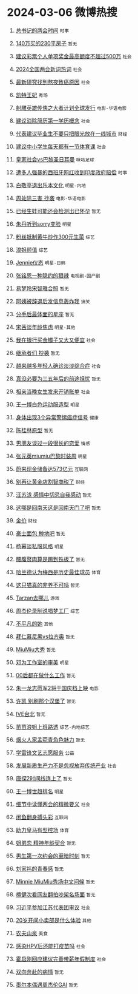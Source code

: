 # 2024-03-06 微博热搜 
1. [总书记的两会时间](https://m.weibo.cn/search?containerid=100103type%3D1%26t%3D10%26q%3D%23%E6%80%BB%E4%B9%A6%E8%AE%B0%E7%9A%84%E4%B8%A4%E4%BC%9A%E6%97%B6%E9%97%B4%23&stream_entry_id=51&isnewpage=1&extparam=seat%3D1%26c_type%3D51%26q%3D%2523%25E6%2580%25BB%25E4%25B9%25A6%25E8%25AE%25B0%25E7%259A%2584%25E4%25B8%25A4%25E4%25BC%259A%25E6%2597%25B6%25E9%2597%25B4%2523%26pos%3D0%26dgr%3D0%26cate%3D10103%26stream_entry_id%3D51%26filter_type%3Drealtimehot%26display_time%3D1709669397%26pre_seqid%3D17096693973900437522) `时事` 

2. [140万买的230平房子](https://m.weibo.cn/search?containerid=100103type%3D1%26t%3D10%26q%3D140%E4%B8%87%E4%B9%B0%E7%9A%84230%E5%B9%B3%E6%88%BF%E5%AD%90&stream_entry_id=31&isnewpage=1&extparam=seat%3D1%26c_type%3D31%26q%3D140%25E4%25B8%2587%25E4%25B9%25B0%25E7%259A%2584230%25E5%25B9%25B3%25E6%2588%25BF%25E5%25AD%2590%26cate%3D5001%26flag%3D2%26filter_type%3Drealtimehot%26realpos%3D1%26pos%3D0%26dgr%3D0%26lcate%3D5001%26stream_entry_id%3D31%26band_rank%3D1%26display_time%3D1709669397%26pre_seqid%3D17096693973900437522) `暂无` 

3. [建议彩票个人单项奖金最高额度不超过500万](https://m.weibo.cn/search?containerid=100103type%3D1%26t%3D10%26q%3D%23%E5%BB%BA%E8%AE%AE%E5%BD%A9%E7%A5%A8%E4%B8%AA%E4%BA%BA%E5%8D%95%E9%A1%B9%E5%A5%96%E9%87%91%E6%9C%80%E9%AB%98%E9%A2%9D%E5%BA%A6%E4%B8%8D%E8%B6%85%E8%BF%87500%E4%B8%87%23&stream_entry_id=31&isnewpage=1&extparam=seat%3D1%26c_type%3D31%26q%3D%2523%25E5%25BB%25BA%25E8%25AE%25AE%25E5%25BD%25A9%25E7%25A5%25A8%25E4%25B8%25AA%25E4%25BA%25BA%25E5%258D%2595%25E9%25A1%25B9%25E5%25A5%2596%25E9%2587%2591%25E6%259C%2580%25E9%25AB%2598%25E9%25A2%259D%25E5%25BA%25A6%25E4%25B8%258D%25E8%25B6%2585%25E8%25BF%2587500%25E4%25B8%2587%2523%26cate%3D5001%26flag%3D0%26filter_type%3Drealtimehot%26realpos%3D2%26pos%3D1%26dgr%3D0%26lcate%3D5001%26stream_entry_id%3D31%26band_rank%3D2%26display_time%3D1709669397%26pre_seqid%3D17096693973900437522) `社会` 

4. [2024全国两会新词热词](https://m.weibo.cn/search?containerid=100103type%3D1%26t%3D10%26q%3D%232024%E5%85%A8%E5%9B%BD%E4%B8%A4%E4%BC%9A%E6%96%B0%E8%AF%8D%E7%83%AD%E8%AF%8D%23&stream_entry_id=31&isnewpage=1&extparam=seat%3D1%26c_type%3D31%26q%3D%25232024%25E5%2585%25A8%25E5%259B%25BD%25E4%25B8%25A4%25E4%25BC%259A%25E6%2596%25B0%25E8%25AF%258D%25E7%2583%25AD%25E8%25AF%258D%2523%26cate%3D5001%26flag%3D0%26filter_type%3Drealtimehot%26realpos%3D3%26pos%3D2%26dgr%3D0%26lcate%3D5001%26stream_entry_id%3D31%26band_rank%3D3%26display_time%3D1709669397%26pre_seqid%3D17096693973900437522) `社会` 

5. [最新研究找到熬夜致癌原因](https://m.weibo.cn/search?containerid=100103type%3D1%26t%3D10%26q%3D%23%E6%9C%80%E6%96%B0%E7%A0%94%E7%A9%B6%E6%89%BE%E5%88%B0%E7%86%AC%E5%A4%9C%E8%87%B4%E7%99%8C%E5%8E%9F%E5%9B%A0%23&stream_entry_id=31&isnewpage=1&extparam=seat%3D1%26c_type%3D31%26q%3D%2523%25E6%259C%2580%25E6%2596%25B0%25E7%25A0%2594%25E7%25A9%25B6%25E6%2589%25BE%25E5%2588%25B0%25E7%2586%25AC%25E5%25A4%259C%25E8%2587%25B4%25E7%2599%258C%25E5%258E%259F%25E5%259B%25A0%2523%26cate%3D5001%26flag%3D2%26filter_type%3Drealtimehot%26realpos%3D4%26pos%3D3%26dgr%3D0%26lcate%3D5001%26stream_entry_id%3D31%26band_rank%3D4%26display_time%3D1709669397%26pre_seqid%3D17096693973900437522) `社会` 

6. [凯特王妃](https://m.weibo.cn/search?containerid=100103type%3D1%26t%3D10%26q%3D%E5%87%AF%E7%89%B9%E7%8E%8B%E5%A6%83&stream_entry_id=31&isnewpage=1&extparam=seat%3D1%26c_type%3D31%26q%3D%25E5%2587%25AF%25E7%2589%25B9%25E7%258E%258B%25E5%25A6%2583%26cate%3D5001%26flag%3D2%26filter_type%3Drealtimehot%26realpos%3D5%26pos%3D4%26dgr%3D0%26lcate%3D5001%26stream_entry_id%3D31%26band_rank%3D5%26display_time%3D1709669397%26pre_seqid%3D17096693973900437522) `秀场` 

7. [射雕英雄传侠之大者计划全球发行](https://m.weibo.cn/search?containerid=100103type%3D1%26t%3D10%26q%3D%23%E5%B0%84%E9%9B%95%E8%8B%B1%E9%9B%84%E4%BC%A0%E4%BE%A0%E4%B9%8B%E5%A4%A7%E8%80%85%E8%AE%A1%E5%88%92%E5%85%A8%E7%90%83%E5%8F%91%E8%A1%8C%23&stream_entry_id=31&isnewpage=1&extparam=seat%3D1%26c_type%3D31%26q%3D%2523%25E5%25B0%2584%25E9%259B%2595%25E8%258B%25B1%25E9%259B%2584%25E4%25BC%25A0%25E4%25BE%25A0%25E4%25B9%258B%25E5%25A4%25A7%25E8%2580%2585%25E8%25AE%25A1%25E5%2588%2592%25E5%2585%25A8%25E7%2590%2583%25E5%258F%2591%25E8%25A1%258C%2523%26cate%3D5001%26flag%3D16%26filter_type%3Drealtimehot%26realpos%3D6%26pos%3D5%26dgr%3D0%26lcate%3D5001%26stream_entry_id%3D31%26band_rank%3D6%26display_time%3D1709669397%26pre_seqid%3D17096693973900437522) `电影-华语电影` 

8. [建议消除简历第一学历概念](https://m.weibo.cn/search?containerid=100103type%3D1%26t%3D10%26q%3D%23%E5%BB%BA%E8%AE%AE%E6%B6%88%E9%99%A4%E7%AE%80%E5%8E%86%E7%AC%AC%E4%B8%80%E5%AD%A6%E5%8E%86%E6%A6%82%E5%BF%B5%23&stream_entry_id=31&isnewpage=1&extparam=seat%3D1%26c_type%3D31%26q%3D%2523%25E5%25BB%25BA%25E8%25AE%25AE%25E6%25B6%2588%25E9%2599%25A4%25E7%25AE%2580%25E5%258E%2586%25E7%25AC%25AC%25E4%25B8%2580%25E5%25AD%25A6%25E5%258E%2586%25E6%25A6%2582%25E5%25BF%25B5%2523%26cate%3D5001%26flag%3D0%26filter_type%3Drealtimehot%26realpos%3D7%26pos%3D6%26dgr%3D0%26lcate%3D5001%26stream_entry_id%3D31%26band_rank%3D7%26display_time%3D1709669397%26pre_seqid%3D17096693973900437522) `社会` 

9. [代表建议毕业生不要只把眼光放在一线城市](https://m.weibo.cn/search?containerid=100103type%3D1%26t%3D10%26q%3D%23%E4%BB%A3%E8%A1%A8%E5%BB%BA%E8%AE%AE%E6%AF%95%E4%B8%9A%E7%94%9F%E4%B8%8D%E8%A6%81%E5%8F%AA%E6%8A%8A%E7%9C%BC%E5%85%89%E6%94%BE%E5%9C%A8%E4%B8%80%E7%BA%BF%E5%9F%8E%E5%B8%82%23&stream_entry_id=31&isnewpage=1&extparam=seat%3D1%26c_type%3D31%26q%3D%2523%25E4%25BB%25A3%25E8%25A1%25A8%25E5%25BB%25BA%25E8%25AE%25AE%25E6%25AF%2595%25E4%25B8%259A%25E7%2594%259F%25E4%25B8%258D%25E8%25A6%2581%25E5%258F%25AA%25E6%258A%258A%25E7%259C%25BC%25E5%2585%2589%25E6%2594%25BE%25E5%259C%25A8%25E4%25B8%2580%25E7%25BA%25BF%25E5%259F%258E%25E5%25B8%2582%2523%26cate%3D5001%26flag%3D0%26filter_type%3Drealtimehot%26realpos%3D8%26pos%3D7%26dgr%3D0%26lcate%3D5001%26stream_entry_id%3D31%26band_rank%3D8%26display_time%3D1709669397%26pre_seqid%3D17096693973900437522) `财经` 

10. [建议中小学生每天都有一节体育课](https://m.weibo.cn/search?containerid=100103type%3D1%26t%3D10%26q%3D%23%E5%BB%BA%E8%AE%AE%E4%B8%AD%E5%B0%8F%E5%AD%A6%E7%94%9F%E6%AF%8F%E5%A4%A9%E9%83%BD%E6%9C%89%E4%B8%80%E8%8A%82%E4%BD%93%E8%82%B2%E8%AF%BE%23&stream_entry_id=31&isnewpage=1&extparam=seat%3D1%26c_type%3D31%26q%3D%2523%25E5%25BB%25BA%25E8%25AE%25AE%25E4%25B8%25AD%25E5%25B0%258F%25E5%25AD%25A6%25E7%2594%259F%25E6%25AF%258F%25E5%25A4%25A9%25E9%2583%25BD%25E6%259C%2589%25E4%25B8%2580%25E8%258A%2582%25E4%25BD%2593%25E8%2582%25B2%25E8%25AF%25BE%2523%26cate%3D5001%26flag%3D0%26filter_type%3Drealtimehot%26realpos%3D9%26pos%3D8%26dgr%3D0%26lcate%3D5001%26stream_entry_id%3D31%26band_rank%3D9%26display_time%3D1709669397%26pre_seqid%3D17096693973900437522) `社会` 

11. [皇家社会vs巴黎圣日耳曼](https://m.weibo.cn/search?containerid=100103type%3D1%26t%3D10%26q%3D%23%E7%9A%87%E5%AE%B6%E7%A4%BE%E4%BC%9Avs%E5%B7%B4%E9%BB%8E%E5%9C%A3%E6%97%A5%E8%80%B3%E6%9B%BC%23&stream_entry_id=31&isnewpage=1&extparam=seat%3D1%26c_type%3D31%26q%3D%2523%25E7%259A%2587%25E5%25AE%25B6%25E7%25A4%25BE%25E4%25BC%259Avs%25E5%25B7%25B4%25E9%25BB%258E%25E5%259C%25A3%25E6%2597%25A5%25E8%2580%25B3%25E6%259B%25BC%2523%26cate%3D5001%26flag%3D0%26filter_type%3Drealtimehot%26realpos%3D10%26pos%3D9%26dgr%3D0%26lcate%3D5001%26stream_entry_id%3D31%26band_rank%3D10%26display_time%3D1709669397%26pre_seqid%3D17096693973900437522) `咪咕足球` 

12. [遭多人强暴的西班牙网红收到印度政府赔偿](https://m.weibo.cn/search?containerid=100103type%3D1%26t%3D10%26q%3D%23%E9%81%AD%E5%A4%9A%E4%BA%BA%E5%BC%BA%E6%9A%B4%E7%9A%84%E8%A5%BF%E7%8F%AD%E7%89%99%E7%BD%91%E7%BA%A2%E6%94%B6%E5%88%B0%E5%8D%B0%E5%BA%A6%E6%94%BF%E5%BA%9C%E8%B5%94%E5%81%BF%23&stream_entry_id=31&isnewpage=1&extparam=seat%3D1%26c_type%3D31%26q%3D%2523%25E9%2581%25AD%25E5%25A4%259A%25E4%25BA%25BA%25E5%25BC%25BA%25E6%259A%25B4%25E7%259A%2584%25E8%25A5%25BF%25E7%258F%25AD%25E7%2589%2599%25E7%25BD%2591%25E7%25BA%25A2%25E6%2594%25B6%25E5%2588%25B0%25E5%258D%25B0%25E5%25BA%25A6%25E6%2594%25BF%25E5%25BA%259C%25E8%25B5%2594%25E5%2581%25BF%2523%26cate%3D5001%26flag%3D2%26filter_type%3Drealtimehot%26realpos%3D11%26pos%3D10%26dgr%3D0%26lcate%3D5001%26stream_entry_id%3D31%26band_rank%3D11%26display_time%3D1709669397%26pre_seqid%3D17096693973900437522) `时事` 

13. [白敬亭退出乐本文化](https://m.weibo.cn/search?containerid=100103type%3D1%26t%3D10%26q%3D%23%E7%99%BD%E6%95%AC%E4%BA%AD%E9%80%80%E5%87%BA%E4%B9%90%E6%9C%AC%E6%96%87%E5%8C%96%23&stream_entry_id=31&isnewpage=1&extparam=seat%3D1%26c_type%3D31%26q%3D%2523%25E7%2599%25BD%25E6%2595%25AC%25E4%25BA%25AD%25E9%2580%2580%25E5%2587%25BA%25E4%25B9%2590%25E6%259C%25AC%25E6%2596%2587%25E5%258C%2596%2523%26cate%3D5001%26flag%3D2%26filter_type%3Drealtimehot%26realpos%3D12%26pos%3D11%26dgr%3D0%26lcate%3D5001%26stream_entry_id%3D31%26band_rank%3D12%26display_time%3D1709669397%26pre_seqid%3D17096693973900437522) `明星-内地` 

14. [周处除三害 抄袭](https://m.weibo.cn/search?containerid=100103type%3D1%26t%3D10%26q%3D%E5%91%A8%E5%A4%84%E9%99%A4%E4%B8%89%E5%AE%B3+%E6%8A%84%E8%A2%AD&stream_entry_id=31&isnewpage=1&extparam=seat%3D1%26c_type%3D31%26q%3D%25E5%2591%25A8%25E5%25A4%2584%25E9%2599%25A4%25E4%25B8%2589%25E5%25AE%25B3%2520%25E6%258A%2584%25E8%25A2%25AD%26cate%3D5001%26flag%3D2%26filter_type%3Drealtimehot%26realpos%3D13%26pos%3D12%26dgr%3D0%26lcate%3D5001%26stream_entry_id%3D31%26band_rank%3D13%26display_time%3D1709669397%26pre_seqid%3D17096693973900437522) `电影-华语电影` 

15. [已经生娃可能还会检测出已怀孕](https://m.weibo.cn/search?containerid=100103type%3D1%26t%3D10%26q%3D%E5%B7%B2%E7%BB%8F%E7%94%9F%E5%A8%83%E5%8F%AF%E8%83%BD%E8%BF%98%E4%BC%9A%E6%A3%80%E6%B5%8B%E5%87%BA%E5%B7%B2%E6%80%80%E5%AD%95&stream_entry_id=31&isnewpage=1&extparam=seat%3D1%26c_type%3D31%26q%3D%25E5%25B7%25B2%25E7%25BB%258F%25E7%2594%259F%25E5%25A8%2583%25E5%258F%25AF%25E8%2583%25BD%25E8%25BF%2598%25E4%25BC%259A%25E6%25A3%2580%25E6%25B5%258B%25E5%2587%25BA%25E5%25B7%25B2%25E6%2580%2580%25E5%25AD%2595%26cate%3D5001%26flag%3D2%26filter_type%3Drealtimehot%26realpos%3D14%26pos%3D13%26dgr%3D0%26lcate%3D5001%26stream_entry_id%3D31%26band_rank%3D14%26display_time%3D1709669397%26pre_seqid%3D17096693973900437522) `暂无` 

16. [朱丹听到sorry变脸](https://m.weibo.cn/search?containerid=100103type%3D1%26t%3D10%26q%3D%23%E6%9C%B1%E4%B8%B9%E5%90%AC%E5%88%B0sorry%E5%8F%98%E8%84%B8%23&stream_entry_id=31&isnewpage=1&extparam=seat%3D1%26c_type%3D31%26q%3D%2523%25E6%259C%25B1%25E4%25B8%25B9%25E5%2590%25AC%25E5%2588%25B0sorry%25E5%258F%2598%25E8%2584%25B8%2523%26cate%3D5001%26flag%3D2%26filter_type%3Drealtimehot%26realpos%3D15%26pos%3D14%26dgr%3D0%26lcate%3D5001%26stream_entry_id%3D31%26band_rank%3D15%26display_time%3D1709669397%26pre_seqid%3D17096693973900437522) `明星` 

17. [粉丝抵制黄牛炒作300元生菜](https://m.weibo.cn/search?containerid=100103type%3D1%26t%3D10%26q%3D%23%E7%B2%89%E4%B8%9D%E6%8A%B5%E5%88%B6%E9%BB%84%E7%89%9B%E7%82%92%E4%BD%9C300%E5%85%83%E7%94%9F%E8%8F%9C%23&stream_entry_id=31&isnewpage=1&extparam=seat%3D1%26c_type%3D31%26q%3D%2523%25E7%25B2%2589%25E4%25B8%259D%25E6%258A%25B5%25E5%2588%25B6%25E9%25BB%2584%25E7%2589%259B%25E7%2582%2592%25E4%25BD%259C300%25E5%2585%2583%25E7%2594%259F%25E8%258F%259C%2523%26cate%3D5001%26flag%3D2%26filter_type%3Drealtimehot%26realpos%3D16%26pos%3D15%26dgr%3D0%26lcate%3D5001%26stream_entry_id%3D31%26band_rank%3D16%26display_time%3D1709669397%26pre_seqid%3D17096693973900437522) `综艺` 

18. [浪姐颜值](https://m.weibo.cn/search?containerid=100103type%3D1%26t%3D10%26q%3D%23%E6%B5%AA%E5%A7%90%E9%A2%9C%E5%80%BC%23&stream_entry_id=31&isnewpage=1&extparam=seat%3D1%26c_type%3D31%26q%3D%2523%25E6%25B5%25AA%25E5%25A7%2590%25E9%25A2%259C%25E5%2580%25BC%2523%26cate%3D5001%26flag%3D2%26filter_type%3Drealtimehot%26realpos%3D17%26pos%3D16%26dgr%3D0%26lcate%3D5001%26stream_entry_id%3D31%26band_rank%3D17%26display_time%3D1709669397%26pre_seqid%3D17096693973900437522) `综艺` 

19. [Jennie仪态](https://m.weibo.cn/search?containerid=100103type%3D1%26t%3D10%26q%3D%23Jennie%E4%BB%AA%E6%80%81%23&stream_entry_id=31&isnewpage=1&extparam=seat%3D1%26c_type%3D31%26q%3D%2523Jennie%25E4%25BB%25AA%25E6%2580%2581%2523%26cate%3D5001%26flag%3D2%26filter_type%3Drealtimehot%26realpos%3D18%26pos%3D17%26dgr%3D0%26lcate%3D5001%26stream_entry_id%3D31%26band_rank%3D18%26display_time%3D1709669397%26pre_seqid%3D17096693973900437522) `明星-日韩` 

20. [张铭恩一种隐约的狠辣](https://m.weibo.cn/search?containerid=100103type%3D1%26t%3D10%26q%3D%23%E5%BC%A0%E9%93%AD%E6%81%A9%E4%B8%80%E7%A7%8D%E9%9A%90%E7%BA%A6%E7%9A%84%E7%8B%A0%E8%BE%A3%23&stream_entry_id=31&isnewpage=1&extparam=seat%3D1%26c_type%3D31%26q%3D%2523%25E5%25BC%25A0%25E9%2593%25AD%25E6%2581%25A9%25E4%25B8%2580%25E7%25A7%258D%25E9%259A%2590%25E7%25BA%25A6%25E7%259A%2584%25E7%258B%25A0%25E8%25BE%25A3%2523%26cate%3D5001%26flag%3D2%26filter_type%3Drealtimehot%26realpos%3D19%26pos%3D18%26dgr%3D0%26lcate%3D5001%26stream_entry_id%3D31%26band_rank%3D19%26display_time%3D1709669397%26pre_seqid%3D17096693973900437522) `电视剧-国产剧` 

21. [易梦玲宋智雅合照](https://m.weibo.cn/search?containerid=100103type%3D1%26t%3D10%26q%3D%23%E6%98%93%E6%A2%A6%E7%8E%B2%E5%AE%8B%E6%99%BA%E9%9B%85%E5%90%88%E7%85%A7%23&stream_entry_id=31&isnewpage=1&extparam=seat%3D1%26c_type%3D31%26q%3D%2523%25E6%2598%2593%25E6%25A2%25A6%25E7%258E%25B2%25E5%25AE%258B%25E6%2599%25BA%25E9%259B%2585%25E5%2590%2588%25E7%2585%25A7%2523%26cate%3D5001%26flag%3D2%26filter_type%3Drealtimehot%26realpos%3D20%26pos%3D19%26dgr%3D0%26lcate%3D5001%26stream_entry_id%3D31%26band_rank%3D20%26display_time%3D1709669397%26pre_seqid%3D17096693973900437522) `暂无` 

22. [阿姨被辞退后发信息轰炸我](https://m.weibo.cn/search?containerid=100103type%3D1%26t%3D10%26q%3D%23%E9%98%BF%E5%A7%A8%E8%A2%AB%E8%BE%9E%E9%80%80%E5%90%8E%E5%8F%91%E4%BF%A1%E6%81%AF%E8%BD%B0%E7%82%B8%E6%88%91%23&stream_entry_id=31&isnewpage=1&extparam=seat%3D1%26c_type%3D31%26q%3D%2523%25E9%2598%25BF%25E5%25A7%25A8%25E8%25A2%25AB%25E8%25BE%259E%25E9%2580%2580%25E5%2590%258E%25E5%258F%2591%25E4%25BF%25A1%25E6%2581%25AF%25E8%25BD%25B0%25E7%2582%25B8%25E6%2588%2591%2523%26cate%3D5001%26flag%3D0%26filter_type%3Drealtimehot%26realpos%3D21%26pos%3D20%26dgr%3D0%26lcate%3D5001%26stream_entry_id%3D31%26band_rank%3D21%26display_time%3D1709669397%26pre_seqid%3D17096693973900437522) `搞笑` 

23. [分手后最体面的星座](https://m.weibo.cn/search?containerid=100103type%3D1%26t%3D10%26q%3D%E5%88%86%E6%89%8B%E5%90%8E%E6%9C%80%E4%BD%93%E9%9D%A2%E7%9A%84%E6%98%9F%E5%BA%A7&stream_entry_id=31&isnewpage=1&extparam=seat%3D1%26c_type%3D31%26q%3D%25E5%2588%2586%25E6%2589%258B%25E5%2590%258E%25E6%259C%2580%25E4%25BD%2593%25E9%259D%25A2%25E7%259A%2584%25E6%2598%259F%25E5%25BA%25A7%26cate%3D5001%26flag%3D2%26filter_type%3Drealtimehot%26realpos%3D22%26pos%3D21%26dgr%3D0%26lcate%3D5001%26stream_entry_id%3D31%26band_rank%3D22%26display_time%3D1709669397%26pre_seqid%3D17096693973900437522) `暂无` 

24. [宋茜谈年龄焦虑](https://m.weibo.cn/search?containerid=100103type%3D1%26t%3D10%26q%3D%23%E5%AE%8B%E8%8C%9C%E8%B0%88%E5%B9%B4%E9%BE%84%E7%84%A6%E8%99%91%23&stream_entry_id=31&isnewpage=1&extparam=seat%3D1%26c_type%3D31%26q%3D%2523%25E5%25AE%258B%25E8%258C%259C%25E8%25B0%2588%25E5%25B9%25B4%25E9%25BE%2584%25E7%2584%25A6%25E8%2599%2591%2523%26cate%3D5001%26flag%3D2%26filter_type%3Drealtimehot%26realpos%3D23%26pos%3D22%26dgr%3D0%26lcate%3D5001%26stream_entry_id%3D31%26band_rank%3D23%26display_time%3D1709669397%26pre_seqid%3D17096693973900437522) `明星-其他` 

25. [我在银行买金镯子又大又便宜](https://m.weibo.cn/search?containerid=100103type%3D1%26t%3D10%26q%3D%23%E6%88%91%E5%9C%A8%E9%93%B6%E8%A1%8C%E4%B9%B0%E9%87%91%E9%95%AF%E5%AD%90%E5%8F%88%E5%A4%A7%E5%8F%88%E4%BE%BF%E5%AE%9C%23&stream_entry_id=31&isnewpage=1&extparam=seat%3D1%26c_type%3D31%26q%3D%2523%25E6%2588%2591%25E5%259C%25A8%25E9%2593%25B6%25E8%25A1%258C%25E4%25B9%25B0%25E9%2587%2591%25E9%2595%25AF%25E5%25AD%2590%25E5%258F%2588%25E5%25A4%25A7%25E5%258F%2588%25E4%25BE%25BF%25E5%25AE%259C%2523%26cate%3D5001%26flag%3D0%26filter_type%3Drealtimehot%26realpos%3D24%26pos%3D23%26dgr%3D0%26lcate%3D5001%26stream_entry_id%3D31%26band_rank%3D24%26display_time%3D1709669397%26pre_seqid%3D17096693973900437522) `社会` 

26. [继承者们 抄袭](https://m.weibo.cn/search?containerid=100103type%3D1%26t%3D10%26q%3D%E7%BB%A7%E6%89%BF%E8%80%85%E4%BB%AC+%E6%8A%84%E8%A2%AD&stream_entry_id=31&isnewpage=1&extparam=seat%3D1%26c_type%3D31%26q%3D%25E7%25BB%25A7%25E6%2589%25BF%25E8%2580%2585%25E4%25BB%25AC%2520%25E6%258A%2584%25E8%25A2%25AD%26cate%3D5001%26flag%3D2%26filter_type%3Drealtimehot%26realpos%3D25%26pos%3D24%26dgr%3D0%26lcate%3D5001%26stream_entry_id%3D31%26band_rank%3D25%26display_time%3D1709669397%26pre_seqid%3D17096693973900437522) `暂无` 

27. [越来越多年轻人确诊淡淡综合症](https://m.weibo.cn/search?containerid=100103type%3D1%26t%3D10%26q%3D%23%E8%B6%8A%E6%9D%A5%E8%B6%8A%E5%A4%9A%E5%B9%B4%E8%BD%BB%E4%BA%BA%E7%A1%AE%E8%AF%8A%E6%B7%A1%E6%B7%A1%E7%BB%BC%E5%90%88%E7%97%87%23&stream_entry_id=31&isnewpage=1&extparam=seat%3D1%26c_type%3D31%26q%3D%2523%25E8%25B6%258A%25E6%259D%25A5%25E8%25B6%258A%25E5%25A4%259A%25E5%25B9%25B4%25E8%25BD%25BB%25E4%25BA%25BA%25E7%25A1%25AE%25E8%25AF%258A%25E6%25B7%25A1%25E6%25B7%25A1%25E7%25BB%25BC%25E5%2590%2588%25E7%2597%2587%2523%26cate%3D5001%26flag%3D0%26filter_type%3Drealtimehot%26realpos%3D26%26pos%3D25%26dgr%3D0%26lcate%3D5001%26stream_entry_id%3D31%26band_rank%3D26%26display_time%3D1709669397%26pre_seqid%3D17096693973900437522) `社会` 

28. [真没必要为三五年后的前途担忧](https://m.weibo.cn/search?containerid=100103type%3D1%26t%3D10%26q%3D%E7%9C%9F%E6%B2%A1%E5%BF%85%E8%A6%81%E4%B8%BA%E4%B8%89%E4%BA%94%E5%B9%B4%E5%90%8E%E7%9A%84%E5%89%8D%E9%80%94%E6%8B%85%E5%BF%A7&stream_entry_id=31&isnewpage=1&extparam=seat%3D1%26c_type%3D31%26q%3D%25E7%259C%259F%25E6%25B2%25A1%25E5%25BF%2585%25E8%25A6%2581%25E4%25B8%25BA%25E4%25B8%2589%25E4%25BA%2594%25E5%25B9%25B4%25E5%2590%258E%25E7%259A%2584%25E5%2589%258D%25E9%2580%2594%25E6%258B%2585%25E5%25BF%25A7%26cate%3D5001%26flag%3D0%26filter_type%3Drealtimehot%26realpos%3D27%26pos%3D26%26dgr%3D0%26lcate%3D5001%26stream_entry_id%3D31%26band_rank%3D27%26display_time%3D1709669397%26pre_seqid%3D17096693973900437522) `暂无` 

29. [相亲当晚女生发来开销账单](https://m.weibo.cn/search?containerid=100103type%3D1%26t%3D10%26q%3D%23%E7%9B%B8%E4%BA%B2%E5%BD%93%E6%99%9A%E5%A5%B3%E7%94%9F%E5%8F%91%E6%9D%A5%E5%BC%80%E9%94%80%E8%B4%A6%E5%8D%95%23&stream_entry_id=31&isnewpage=1&extparam=seat%3D1%26c_type%3D31%26q%3D%2523%25E7%259B%25B8%25E4%25BA%25B2%25E5%25BD%2593%25E6%2599%259A%25E5%25A5%25B3%25E7%2594%259F%25E5%258F%2591%25E6%259D%25A5%25E5%25BC%2580%25E9%2594%2580%25E8%25B4%25A6%25E5%258D%2595%2523%26cate%3D5001%26flag%3D0%26filter_type%3Drealtimehot%26realpos%3D28%26pos%3D27%26dgr%3D0%26lcate%3D5001%26stream_entry_id%3D31%26band_rank%3D28%26display_time%3D1709669397%26pre_seqid%3D17096693973900437522) `社会` 

30. [王一博白色运动服造型](https://m.weibo.cn/search?containerid=100103type%3D1%26t%3D10%26q%3D%23%E7%8E%8B%E4%B8%80%E5%8D%9A%E7%99%BD%E8%89%B2%E8%BF%90%E5%8A%A8%E6%9C%8D%E9%80%A0%E5%9E%8B%23&stream_entry_id=31&isnewpage=1&extparam=seat%3D1%26c_type%3D31%26q%3D%2523%25E7%258E%258B%25E4%25B8%2580%25E5%258D%259A%25E7%2599%25BD%25E8%2589%25B2%25E8%25BF%2590%25E5%258A%25A8%25E6%259C%258D%25E9%2580%25A0%25E5%259E%258B%2523%26cate%3D5001%26flag%3D0%26filter_type%3Drealtimehot%26realpos%3D29%26pos%3D28%26dgr%3D0%26lcate%3D5001%26stream_entry_id%3D31%26band_rank%3D29%26display_time%3D1709669397%26pre_seqid%3D17096693973900437522) `明星` 

31. [身体出现3个异常警惕癌症信号](https://m.weibo.cn/search?containerid=100103type%3D1%26t%3D10%26q%3D%23%E8%BA%AB%E4%BD%93%E5%87%BA%E7%8E%B03%E4%B8%AA%E5%BC%82%E5%B8%B8%E8%AD%A6%E6%83%95%E7%99%8C%E7%97%87%E4%BF%A1%E5%8F%B7%23&stream_entry_id=31&isnewpage=1&extparam=seat%3D1%26c_type%3D31%26q%3D%2523%25E8%25BA%25AB%25E4%25BD%2593%25E5%2587%25BA%25E7%258E%25B03%25E4%25B8%25AA%25E5%25BC%2582%25E5%25B8%25B8%25E8%25AD%25A6%25E6%2583%2595%25E7%2599%258C%25E7%2597%2587%25E4%25BF%25A1%25E5%258F%25B7%2523%26cate%3D5001%26flag%3D0%26filter_type%3Drealtimehot%26realpos%3D30%26pos%3D29%26dgr%3D0%26lcate%3D5001%26stream_entry_id%3D31%26band_rank%3D30%26display_time%3D1709669397%26pre_seqid%3D17096693973900437522) `健康` 

32. [陈桂林原型](https://m.weibo.cn/search?containerid=100103type%3D1%26t%3D10%26q%3D%E9%99%88%E6%A1%82%E6%9E%97%E5%8E%9F%E5%9E%8B&stream_entry_id=31&isnewpage=1&extparam=seat%3D1%26c_type%3D31%26q%3D%25E9%2599%2588%25E6%25A1%2582%25E6%259E%2597%25E5%258E%259F%25E5%259E%258B%26cate%3D5001%26flag%3D1%26filter_type%3Drealtimehot%26realpos%3D31%26pos%3D30%26dgr%3D0%26lcate%3D5001%26stream_entry_id%3D31%26band_rank%3D31%26display_time%3D1709669397%26pre_seqid%3D17096693973900437522) `暂无` 

33. [男朋友谈过一段很长的恋爱](https://m.weibo.cn/search?containerid=100103type%3D1%26t%3D10%26q%3D%23%E7%94%B7%E6%9C%8B%E5%8F%8B%E8%B0%88%E8%BF%87%E4%B8%80%E6%AE%B5%E5%BE%88%E9%95%BF%E7%9A%84%E6%81%8B%E7%88%B1%23&stream_entry_id=31&isnewpage=1&extparam=seat%3D1%26c_type%3D31%26q%3D%2523%25E7%2594%25B7%25E6%259C%258B%25E5%258F%258B%25E8%25B0%2588%25E8%25BF%2587%25E4%25B8%2580%25E6%25AE%25B5%25E5%25BE%2588%25E9%2595%25BF%25E7%259A%2584%25E6%2581%258B%25E7%2588%25B1%2523%26cate%3D5001%26flag%3D0%26filter_type%3Drealtimehot%26realpos%3D32%26pos%3D31%26dgr%3D0%26lcate%3D5001%26stream_entry_id%3D31%26band_rank%3D32%26display_time%3D1709669397%26pre_seqid%3D17096693973900437522) `情感` 

34. [张元英miumiu巴黎时装周](https://m.weibo.cn/search?containerid=100103type%3D1%26t%3D10%26q%3D%23%E5%BC%A0%E5%85%83%E8%8B%B1miumiu%E5%B7%B4%E9%BB%8E%E6%97%B6%E8%A3%85%E5%91%A8%23&stream_entry_id=31&isnewpage=1&extparam=seat%3D1%26c_type%3D31%26q%3D%2523%25E5%25BC%25A0%25E5%2585%2583%25E8%258B%25B1miumiu%25E5%25B7%25B4%25E9%25BB%258E%25E6%2597%25B6%25E8%25A3%2585%25E5%2591%25A8%2523%26cate%3D5001%26flag%3D0%26filter_type%3Drealtimehot%26realpos%3D33%26pos%3D32%26dgr%3D0%26lcate%3D5001%26stream_entry_id%3D31%26band_rank%3D33%26display_time%3D1709669397%26pre_seqid%3D17096693973900437522) `明星` 

35. [蔚来现金储备达573亿元](https://m.weibo.cn/search?containerid=100103type%3D1%26t%3D10%26q%3D%23%E8%94%9A%E6%9D%A5%E7%8E%B0%E9%87%91%E5%82%A8%E5%A4%87%E8%BE%BE573%E4%BA%BF%E5%85%83%23&stream_entry_id=31&isnewpage=1&extparam=seat%3D1%26c_type%3D31%26q%3D%2523%25E8%2594%259A%25E6%259D%25A5%25E7%258E%25B0%25E9%2587%2591%25E5%2582%25A8%25E5%25A4%2587%25E8%25BE%25BE573%25E4%25BA%25BF%25E5%2585%2583%2523%26cate%3D5001%26flag%3D0%26filter_type%3Drealtimehot%26realpos%3D34%26pos%3D33%26dgr%3D0%26lcate%3D5001%26stream_entry_id%3D31%26band_rank%3D34%26display_time%3D1709669397%26pre_seqid%3D17096693973900437522) `互联网` 

36. [别再让黄金店割智商税了](https://m.weibo.cn/search?containerid=100103type%3D1%26t%3D10%26q%3D%23%E5%88%AB%E5%86%8D%E8%AE%A9%E9%BB%84%E9%87%91%E5%BA%97%E5%89%B2%E6%99%BA%E5%95%86%E7%A8%8E%E4%BA%86%23&stream_entry_id=31&isnewpage=1&extparam=seat%3D1%26c_type%3D31%26q%3D%2523%25E5%2588%25AB%25E5%2586%258D%25E8%25AE%25A9%25E9%25BB%2584%25E9%2587%2591%25E5%25BA%2597%25E5%2589%25B2%25E6%2599%25BA%25E5%2595%2586%25E7%25A8%258E%25E4%25BA%2586%2523%26cate%3D5001%26flag%3D0%26filter_type%3Drealtimehot%26realpos%3D35%26pos%3D34%26dgr%3D0%26lcate%3D5001%26stream_entry_id%3D31%26band_rank%3D35%26display_time%3D1709669397%26pre_seqid%3D17096693973900437522) `财经` 

37. [汪苏泷 感情中切忌自我感动](https://m.weibo.cn/search?containerid=100103type%3D1%26t%3D10%26q%3D%E6%B1%AA%E8%8B%8F%E6%B3%B7+%E6%84%9F%E6%83%85%E4%B8%AD%E5%88%87%E5%BF%8C%E8%87%AA%E6%88%91%E6%84%9F%E5%8A%A8&stream_entry_id=31&isnewpage=1&extparam=seat%3D1%26c_type%3D31%26q%3D%25E6%25B1%25AA%25E8%258B%258F%25E6%25B3%25B7%2520%25E6%2584%259F%25E6%2583%2585%25E4%25B8%25AD%25E5%2588%2587%25E5%25BF%258C%25E8%2587%25AA%25E6%2588%2591%25E6%2584%259F%25E5%258A%25A8%26cate%3D5001%26flag%3D1%26filter_type%3Drealtimehot%26realpos%3D36%26pos%3D35%26dgr%3D0%26lcate%3D5001%26stream_entry_id%3D31%26band_rank%3D36%26display_time%3D1709669397%26pre_seqid%3D17096693973900437522) `暂无` 

38. [这哪是回南天这是回南天门了吧](https://m.weibo.cn/search?containerid=100103type%3D1%26t%3D10%26q%3D%E8%BF%99%E5%93%AA%E6%98%AF%E5%9B%9E%E5%8D%97%E5%A4%A9%E8%BF%99%E6%98%AF%E5%9B%9E%E5%8D%97%E5%A4%A9%E9%97%A8%E4%BA%86%E5%90%A7&stream_entry_id=31&isnewpage=1&extparam=seat%3D1%26c_type%3D31%26q%3D%25E8%25BF%2599%25E5%2593%25AA%25E6%2598%25AF%25E5%259B%259E%25E5%258D%2597%25E5%25A4%25A9%25E8%25BF%2599%25E6%2598%25AF%25E5%259B%259E%25E5%258D%2597%25E5%25A4%25A9%25E9%2597%25A8%25E4%25BA%2586%25E5%2590%25A7%26cate%3D5001%26flag%3D1%26filter_type%3Drealtimehot%26realpos%3D37%26pos%3D36%26dgr%3D0%26lcate%3D5001%26stream_entry_id%3D31%26band_rank%3D37%26display_time%3D1709669397%26pre_seqid%3D17096693973900437522) `暂无` 

39. [金价](https://m.weibo.cn/search?containerid=100103type%3D1%26t%3D10%26q%3D%E9%87%91%E4%BB%B7&stream_entry_id=31&isnewpage=1&extparam=seat%3D1%26c_type%3D31%26q%3D%25E9%2587%2591%25E4%25BB%25B7%26cate%3D5001%26flag%3D0%26filter_type%3Drealtimehot%26realpos%3D38%26pos%3D37%26dgr%3D0%26lcate%3D5001%26stream_entry_id%3D31%26band_rank%3D38%26display_time%3D1709669397%26pre_seqid%3D17096693973900437522) `财经` 

40. [豪士面包 种地吧](https://m.weibo.cn/search?containerid=100103type%3D1%26t%3D10%26q%3D%E8%B1%AA%E5%A3%AB%E9%9D%A2%E5%8C%85+%E7%A7%8D%E5%9C%B0%E5%90%A7&stream_entry_id=31&isnewpage=1&extparam=seat%3D1%26c_type%3D31%26q%3D%25E8%25B1%25AA%25E5%25A3%25AB%25E9%259D%25A2%25E5%258C%2585%2520%25E7%25A7%258D%25E5%259C%25B0%25E5%2590%25A7%26cate%3D5001%26flag%3D0%26filter_type%3Drealtimehot%26realpos%3D39%26pos%3D38%26dgr%3D0%26lcate%3D5001%26stream_entry_id%3D31%26band_rank%3D39%26display_time%3D1709669397%26pre_seqid%3D17096693973900437522) `暂无` 

41. [杨幂谈私服风格](https://m.weibo.cn/search?containerid=100103type%3D1%26t%3D10%26q%3D%23%E6%9D%A8%E5%B9%82%E8%B0%88%E7%A7%81%E6%9C%8D%E9%A3%8E%E6%A0%BC%23&stream_entry_id=31&isnewpage=1&extparam=seat%3D1%26c_type%3D31%26q%3D%2523%25E6%259D%25A8%25E5%25B9%2582%25E8%25B0%2588%25E7%25A7%2581%25E6%259C%258D%25E9%25A3%258E%25E6%25A0%25BC%2523%26cate%3D5001%26flag%3D0%26filter_type%3Drealtimehot%26realpos%3D40%26pos%3D39%26dgr%3D0%26lcate%3D5001%26stream_entry_id%3D31%26band_rank%3D40%26display_time%3D1709669397%26pre_seqid%3D17096693973900437522) `明星` 

42. [腰腹赘肉算是踢到铁板了](https://m.weibo.cn/search?containerid=100103type%3D1%26t%3D10%26q%3D%E8%85%B0%E8%85%B9%E8%B5%98%E8%82%89%E7%AE%97%E6%98%AF%E8%B8%A2%E5%88%B0%E9%93%81%E6%9D%BF%E4%BA%86&stream_entry_id=31&isnewpage=1&extparam=seat%3D1%26c_type%3D31%26q%3D%25E8%2585%25B0%25E8%2585%25B9%25E8%25B5%2598%25E8%2582%2589%25E7%25AE%2597%25E6%2598%25AF%25E8%25B8%25A2%25E5%2588%25B0%25E9%2593%2581%25E6%259D%25BF%25E4%25BA%2586%26cate%3D5001%26flag%3D0%26filter_type%3Drealtimehot%26realpos%3D41%26pos%3D40%26dgr%3D0%26lcate%3D5001%26stream_entry_id%3D31%26band_rank%3D41%26display_time%3D1709669397%26pre_seqid%3D17096693973900437522) `暂无` 

43. [哈兰德认为梅西是历史最佳球员](https://m.weibo.cn/search?containerid=100103type%3D1%26t%3D10%26q%3D%23%E5%93%88%E5%85%B0%E5%BE%B7%E8%AE%A4%E4%B8%BA%E6%A2%85%E8%A5%BF%E6%98%AF%E5%8E%86%E5%8F%B2%E6%9C%80%E4%BD%B3%E7%90%83%E5%91%98%23&stream_entry_id=31&isnewpage=1&extparam=seat%3D1%26c_type%3D31%26q%3D%2523%25E5%2593%2588%25E5%2585%25B0%25E5%25BE%25B7%25E8%25AE%25A4%25E4%25B8%25BA%25E6%25A2%2585%25E8%25A5%25BF%25E6%2598%25AF%25E5%258E%2586%25E5%258F%25B2%25E6%259C%2580%25E4%25BD%25B3%25E7%2590%2583%25E5%2591%2598%2523%26cate%3D5001%26flag%3D0%26filter_type%3Drealtimehot%26realpos%3D42%26pos%3D41%26dgr%3D0%26lcate%3D5001%26stream_entry_id%3D31%26band_rank%3D42%26display_time%3D1709669397%26pre_seqid%3D17096693973900437522) `体育` 

44. [这只猫真的非养不可吗](https://m.weibo.cn/search?containerid=100103type%3D1%26t%3D10%26q%3D%E8%BF%99%E5%8F%AA%E7%8C%AB%E7%9C%9F%E7%9A%84%E9%9D%9E%E5%85%BB%E4%B8%8D%E5%8F%AF%E5%90%97&stream_entry_id=31&isnewpage=1&extparam=seat%3D1%26c_type%3D31%26q%3D%25E8%25BF%2599%25E5%258F%25AA%25E7%258C%25AB%25E7%259C%259F%25E7%259A%2584%25E9%259D%259E%25E5%2585%25BB%25E4%25B8%258D%25E5%258F%25AF%25E5%2590%2597%26cate%3D5001%26flag%3D0%26filter_type%3Drealtimehot%26realpos%3D43%26pos%3D42%26dgr%3D0%26lcate%3D5001%26stream_entry_id%3D31%26band_rank%3D43%26display_time%3D1709669397%26pre_seqid%3D17096693973900437522) `暂无` 

45. [Tarzan去哪儿](https://m.weibo.cn/search?containerid=100103type%3D1%26t%3D10%26q%3D%23Tarzan%E5%8E%BB%E5%93%AA%E5%84%BF%23&stream_entry_id=31&isnewpage=1&extparam=seat%3D1%26c_type%3D31%26q%3D%2523Tarzan%25E5%258E%25BB%25E5%2593%25AA%25E5%2584%25BF%2523%26cate%3D5001%26flag%3D1%26filter_type%3Drealtimehot%26realpos%3D44%26pos%3D43%26dgr%3D0%26lcate%3D5001%26stream_entry_id%3D31%26band_rank%3D44%26display_time%3D1709669397%26pre_seqid%3D17096693973900437522) `游戏` 

46. [周杰伦录制说唱梦工厂](https://m.weibo.cn/search?containerid=100103type%3D1%26t%3D10%26q%3D%23%E5%91%A8%E6%9D%B0%E4%BC%A6%E5%BD%95%E5%88%B6%E8%AF%B4%E5%94%B1%E6%A2%A6%E5%B7%A5%E5%8E%82%23&stream_entry_id=31&isnewpage=1&extparam=seat%3D1%26c_type%3D31%26q%3D%2523%25E5%2591%25A8%25E6%259D%25B0%25E4%25BC%25A6%25E5%25BD%2595%25E5%2588%25B6%25E8%25AF%25B4%25E5%2594%25B1%25E6%25A2%25A6%25E5%25B7%25A5%25E5%258E%2582%2523%26cate%3D5001%26flag%3D0%26filter_type%3Drealtimehot%26realpos%3D45%26pos%3D44%26dgr%3D0%26lcate%3D5001%26stream_entry_id%3D31%26band_rank%3D45%26display_time%3D1709669397%26pre_seqid%3D17096693973900437522) `综艺` 

47. [不平凡的她](https://m.weibo.cn/search?containerid=100103type%3D1%26t%3D10%26q%3D%E4%B8%8D%E5%B9%B3%E5%87%A1%E7%9A%84%E5%A5%B9&stream_entry_id=31&isnewpage=1&extparam=seat%3D1%26c_type%3D31%26q%3D%25E4%25B8%258D%25E5%25B9%25B3%25E5%2587%25A1%25E7%259A%2584%25E5%25A5%25B9%26cate%3D5001%26flag%3D0%26filter_type%3Drealtimehot%26realpos%3D46%26pos%3D45%26dgr%3D0%26lcate%3D5001%26stream_entry_id%3D31%26band_rank%3D46%26display_time%3D1709669397%26pre_seqid%3D17096693973900437522) `其他` 

48. [拜仁慕尼黑vs拉齐奥](https://m.weibo.cn/search?containerid=100103type%3D1%26t%3D10%26q%3D%23%E6%8B%9C%E4%BB%81%E6%85%95%E5%B0%BC%E9%BB%91vs%E6%8B%89%E9%BD%90%E5%A5%A5%23&stream_entry_id=31&isnewpage=1&extparam=seat%3D1%26c_type%3D31%26q%3D%2523%25E6%258B%259C%25E4%25BB%2581%25E6%2585%2595%25E5%25B0%25BC%25E9%25BB%2591vs%25E6%258B%2589%25E9%25BD%2590%25E5%25A5%25A5%2523%26cate%3D5001%26flag%3D1%26filter_type%3Drealtimehot%26realpos%3D47%26pos%3D46%26dgr%3D0%26lcate%3D5001%26stream_entry_id%3D31%26band_rank%3D47%26display_time%3D1709669397%26pre_seqid%3D17096693973900437522) `暂无` 

49. [MiuMiu大秀](https://m.weibo.cn/search?containerid=100103type%3D1%26t%3D10%26q%3DMiuMiu%E5%A4%A7%E7%A7%80&stream_entry_id=31&isnewpage=1&extparam=seat%3D1%26c_type%3D31%26q%3DMiuMiu%25E5%25A4%25A7%25E7%25A7%2580%26cate%3D5001%26flag%3D0%26filter_type%3Drealtimehot%26realpos%3D48%26pos%3D47%26dgr%3D0%26lcate%3D5001%26stream_entry_id%3D31%26band_rank%3D48%26display_time%3D1709669397%26pre_seqid%3D17096693973900437522) `暂无` 

50. [邓为工作室的审美](https://m.weibo.cn/search?containerid=100103type%3D1%26t%3D10%26q%3D%23%E9%82%93%E4%B8%BA%E5%B7%A5%E4%BD%9C%E5%AE%A4%E7%9A%84%E5%AE%A1%E7%BE%8E%23&stream_entry_id=31&isnewpage=1&extparam=seat%3D1%26c_type%3D31%26q%3D%2523%25E9%2582%2593%25E4%25B8%25BA%25E5%25B7%25A5%25E4%25BD%259C%25E5%25AE%25A4%25E7%259A%2584%25E5%25AE%25A1%25E7%25BE%258E%2523%26cate%3D5001%26flag%3D0%26filter_type%3Drealtimehot%26realpos%3D49%26pos%3D48%26dgr%3D0%26lcate%3D5001%26stream_entry_id%3D31%26band_rank%3D49%26display_time%3D1709669397%26pre_seqid%3D17096693973900437522) `明星` 

51. [00后都在做什么工作](https://m.weibo.cn/search?containerid=100103type%3D1%26t%3D10%26q%3D00%E5%90%8E%E9%83%BD%E5%9C%A8%E5%81%9A%E4%BB%80%E4%B9%88%E5%B7%A5%E4%BD%9C&stream_entry_id=31&isnewpage=1&extparam=seat%3D1%26c_type%3D31%26q%3D00%25E5%2590%258E%25E9%2583%25BD%25E5%259C%25A8%25E5%2581%259A%25E4%25BB%2580%25E4%25B9%2588%25E5%25B7%25A5%25E4%25BD%259C%26cate%3D5001%26flag%3D0%26filter_type%3Drealtimehot%26realpos%3D50%26pos%3D49%26dgr%3D0%26lcate%3D5001%26stream_entry_id%3D31%26band_rank%3D50%26display_time%3D1709669397%26pre_seqid%3D17096693973900437522) `暂无` 

52. [朱一龙志愿军2将于国庆档上映](https://m.weibo.cn/search?containerid=100103type%3D1%26t%3D10%26q%3D%E6%9C%B1%E4%B8%80%E9%BE%99%E5%BF%97%E6%84%BF%E5%86%9B2%E5%B0%86%E4%BA%8E%E5%9B%BD%E5%BA%86%E6%A1%A3%E4%B8%8A%E6%98%A0&stream_entry_id=31&isnewpage=1&extparam=seat%3D1%26stream_entry_id%3D31%26c_type%3D31%26dgr%3D0%26filter_type%3Drealtimehot%26cate%3D5001%26band_rank%3D10%26pos%3D9%26realpos%3D10%26lcate%3D5001%26q%3D%25E6%259C%25B1%25E4%25B8%2580%25E9%25BE%2599%25E5%25BF%2597%25E6%2584%25BF%25E5%2586%259B2%25E5%25B0%2586%25E4%25BA%258E%25E5%259B%25BD%25E5%25BA%2586%25E6%25A1%25A3%25E4%25B8%258A%25E6%2598%25A0%26flag%3D0%26display_time%3D1709665676%26pre_seqid%3D1709665676237015739155) `电影` 

53. [许凯 别刷那个汉堡了](https://m.weibo.cn/search?containerid=100103type%3D1%26t%3D10%26q%3D%E8%AE%B8%E5%87%AF+%E5%88%AB%E5%88%B7%E9%82%A3%E4%B8%AA%E6%B1%89%E5%A0%A1%E4%BA%86&stream_entry_id=31&isnewpage=1&extparam=seat%3D1%26stream_entry_id%3D31%26c_type%3D31%26dgr%3D0%26filter_type%3Drealtimehot%26cate%3D5001%26band_rank%3D44%26pos%3D43%26realpos%3D44%26lcate%3D5001%26q%3D%25E8%25AE%25B8%25E5%2587%25AF%2520%25E5%2588%25AB%25E5%2588%25B7%25E9%2582%25A3%25E4%25B8%25AA%25E6%25B1%2589%25E5%25A0%25A1%25E4%25BA%2586%26flag%3D0%26display_time%3D1709665676%26pre_seqid%3D1709665676237015739155) `暂无` 

54. [IVE台北](https://m.weibo.cn/search?containerid=100103type%3D1%26t%3D10%26q%3DIVE%E5%8F%B0%E5%8C%97&stream_entry_id=31&isnewpage=1&extparam=seat%3D1%26stream_entry_id%3D31%26c_type%3D31%26dgr%3D0%26filter_type%3Drealtimehot%26cate%3D5001%26band_rank%3D46%26pos%3D45%26realpos%3D46%26lcate%3D5001%26q%3DIVE%25E5%258F%25B0%25E5%258C%2597%26flag%3D1%26display_time%3D1709665676%26pre_seqid%3D1709665676237015739155) `暂无` 

55. [苗苗浪姐上班路透](https://m.weibo.cn/search?containerid=100103type%3D1%26t%3D10%26q%3D%23%E8%8B%97%E8%8B%97%E6%B5%AA%E5%A7%90%E4%B8%8A%E7%8F%AD%E8%B7%AF%E9%80%8F%23&stream_entry_id=31&isnewpage=1&extparam=seat%3D1%26stream_entry_id%3D31%26c_type%3D31%26dgr%3D0%26filter_type%3Drealtimehot%26cate%3D5001%26band_rank%3D47%26pos%3D46%26realpos%3D47%26lcate%3D5001%26q%3D%2523%25E8%258B%2597%25E8%258B%2597%25E6%25B5%25AA%25E5%25A7%2590%25E4%25B8%258A%25E7%258F%25AD%25E8%25B7%25AF%25E9%2580%258F%2523%26flag%3D0%26display_time%3D1709665676%26pre_seqid%3D1709665676237015739155) `综艺-内地综艺` 

56. [烟火人家孟菀青角色魅力](https://m.weibo.cn/search?containerid=100103type%3D1%26t%3D10%26q%3D%E7%83%9F%E7%81%AB%E4%BA%BA%E5%AE%B6%E5%AD%9F%E8%8F%80%E9%9D%92%E8%A7%92%E8%89%B2%E9%AD%85%E5%8A%9B&stream_entry_id=31&isnewpage=1&extparam=seat%3D1%26stream_entry_id%3D31%26c_type%3D31%26dgr%3D0%26filter_type%3Drealtimehot%26cate%3D5001%26band_rank%3D48%26pos%3D47%26realpos%3D48%26lcate%3D5001%26q%3D%25E7%2583%259F%25E7%2581%25AB%25E4%25BA%25BA%25E5%25AE%25B6%25E5%25AD%259F%25E8%258F%2580%25E9%259D%2592%25E8%25A7%2592%25E8%2589%25B2%25E9%25AD%2585%25E5%258A%259B%26flag%3D0%26display_time%3D1709665676%26pre_seqid%3D1709665676237015739155) `暂无` 

57. [学雷锋文艺志愿服务](https://m.weibo.cn/search?containerid=100103type%3D1%26t%3D10%26q%3D%23%E5%AD%A6%E9%9B%B7%E9%94%8B%E6%96%87%E8%89%BA%E5%BF%97%E6%84%BF%E6%9C%8D%E5%8A%A1%23&stream_entry_id=31&isnewpage=1&extparam=seat%3D1%26stream_entry_id%3D31%26c_type%3D31%26dgr%3D0%26filter_type%3Drealtimehot%26cate%3D5001%26band_rank%3D50%26pos%3D49%26realpos%3D50%26lcate%3D5001%26q%3D%2523%25E5%25AD%25A6%25E9%259B%25B7%25E9%2594%258B%25E6%2596%2587%25E8%2589%25BA%25E5%25BF%2597%25E6%2584%25BF%25E6%259C%258D%25E5%258A%25A1%2523%26flag%3D0%26display_time%3D1709665676%26pre_seqid%3D1709665676237015739155) `公益` 

58. [发展新质生产力不是忽视放弃传统产业](https://m.weibo.cn/search?containerid=100103type%3D1%26t%3D10%26q%3D%23%E5%8F%91%E5%B1%95%E6%96%B0%E8%B4%A8%E7%94%9F%E4%BA%A7%E5%8A%9B%E4%B8%8D%E6%98%AF%E5%BF%BD%E8%A7%86%E6%94%BE%E5%BC%83%E4%BC%A0%E7%BB%9F%E4%BA%A7%E4%B8%9A%23&stream_entry_id=51&isnewpage=1&extparam=seat%3D1%26stream_entry_id%3D51%26q%3D%2523%25E5%258F%2591%25E5%25B1%2595%25E6%2596%25B0%25E8%25B4%25A8%25E7%2594%259F%25E4%25BA%25A7%25E5%258A%259B%25E4%25B8%258D%25E6%2598%25AF%25E5%25BF%25BD%25E8%25A7%2586%25E6%2594%25BE%25E5%25BC%2583%25E4%25BC%25A0%25E7%25BB%259F%25E4%25BA%25A7%25E4%25B8%259A%2523%26pos%3D0%26dgr%3D0%26c_type%3D51%26filter_type%3Drealtimehot%26cate%3D10103%26display_time%3D1709662272%26pre_seqid%3D170966227252507120182) `社会` 

59. [唐探2时间线连上了](https://m.weibo.cn/search?containerid=100103type%3D1%26t%3D10%26q%3D%E5%94%90%E6%8E%A22%E6%97%B6%E9%97%B4%E7%BA%BF%E8%BF%9E%E4%B8%8A%E4%BA%86&stream_entry_id=31&isnewpage=1&extparam=seat%3D1%26cate%3D5001%26q%3D%25E5%2594%2590%25E6%258E%25A22%25E6%2597%25B6%25E9%2597%25B4%25E7%25BA%25BF%25E8%25BF%259E%25E4%25B8%258A%25E4%25BA%2586%26band_rank%3D43%26flag%3D0%26dgr%3D0%26stream_entry_id%3D31%26realpos%3D43%26pos%3D42%26c_type%3D31%26filter_type%3Drealtimehot%26lcate%3D5001%26display_time%3D1709662272%26pre_seqid%3D170966227252507120182) `暂无` 

60. [王一博世趋排名](https://m.weibo.cn/search?containerid=100103type%3D1%26t%3D10%26q%3D%23%E7%8E%8B%E4%B8%80%E5%8D%9A%E4%B8%96%E8%B6%8B%E6%8E%92%E5%90%8D%23&stream_entry_id=31&isnewpage=1&extparam=seat%3D1%26cate%3D5001%26q%3D%2523%25E7%258E%258B%25E4%25B8%2580%25E5%258D%259A%25E4%25B8%2596%25E8%25B6%258B%25E6%258E%2592%25E5%2590%258D%2523%26band_rank%3D49%26flag%3D0%26dgr%3D0%26stream_entry_id%3D31%26realpos%3D49%26pos%3D48%26c_type%3D31%26filter_type%3Drealtimehot%26lcate%3D5001%26display_time%3D1709662272%26pre_seqid%3D170966227252507120182) `明星` 

61. [细节中读懂两会的精微要义](https://m.weibo.cn/search?containerid=100103type%3D1%26t%3D10%26q%3D%23%E7%BB%86%E8%8A%82%E4%B8%AD%E8%AF%BB%E6%87%82%E4%B8%A4%E4%BC%9A%E7%9A%84%E7%B2%BE%E5%BE%AE%E8%A6%81%E4%B9%89%23&stream_entry_id=31&isnewpage=1&extparam=seat%3D1%26cate%3D5001%26q%3D%2523%25E7%25BB%2586%25E8%258A%2582%25E4%25B8%25AD%25E8%25AF%25BB%25E6%2587%2582%25E4%25B8%25A4%25E4%25BC%259A%25E7%259A%2584%25E7%25B2%25BE%25E5%25BE%25AE%25E8%25A6%2581%25E4%25B9%2589%2523%26band_rank%3D3%26flag%3D0%26dgr%3D0%26stream_entry_id%3D31%26realpos%3D3%26pos%3D2%26c_type%3D31%26filter_type%3Drealtimehot%26lcate%3D5001%26display_time%3D1709658637%26pre_seqid%3D17096586374220148966) `社会` 

62. [闲鱼翻身搏头彩](https://m.weibo.cn/search?containerid=100103type%3D1%26t%3D10%26q%3D%23%E9%97%B2%E9%B1%BC%E7%BF%BB%E8%BA%AB%E6%90%8F%E5%A4%B4%E5%BD%A9%23&stream_entry_id=31&isnewpage=1&extparam=seat%3D1%26cate%3D5001%26q%3D%2523%25E9%2597%25B2%25E9%25B1%25BC%25E7%25BF%25BB%25E8%25BA%25AB%25E6%2590%258F%25E5%25A4%25B4%25E5%25BD%25A9%2523%26band_rank%3D4%26adid%3D225933%26is_ad_pos%3D1%26dgr%3D0%26lcate%3D5001%26pos%3D3%26topic_ad%3D1%26c_type%3D31%26filter_type%3Drealtimehot%26stream_entry_id%3D31%26display_time%3D1709658637%26pre_seqid%3D17096586374220148966) `互联网` 

63. [助力皇马有型控场](https://m.weibo.cn/search?containerid=100103type%3D1%26t%3D10%26q%3D%23%E5%8A%A9%E5%8A%9B%E7%9A%87%E9%A9%AC%E6%9C%89%E5%9E%8B%E6%8E%A7%E5%9C%BA%23&stream_entry_id=31&isnewpage=1&extparam=seat%3D1%26cate%3D5001%26q%3D%2523%25E5%258A%25A9%25E5%258A%259B%25E7%259A%2587%25E9%25A9%25AC%25E6%259C%2589%25E5%259E%258B%25E6%258E%25A7%25E5%259C%25BA%2523%26band_rank%3D7%26adid%3D225925%26is_ad_pos%3D1%26dgr%3D0%26lcate%3D5001%26pos%3D7%26topic_ad%3D1%26c_type%3D31%26filter_type%3Drealtimehot%26stream_entry_id%3D31%26display_time%3D1709658637%26pre_seqid%3D17096586374220148966) `体育` 

64. [姐弟恋 精神年龄契合](https://m.weibo.cn/search?containerid=100103type%3D1%26t%3D10%26q%3D%E5%A7%90%E5%BC%9F%E6%81%8B+%E7%B2%BE%E7%A5%9E%E5%B9%B4%E9%BE%84%E5%A5%91%E5%90%88&stream_entry_id=31&isnewpage=1&extparam=seat%3D1%26cate%3D5001%26q%3D%25E5%25A7%2590%25E5%25BC%259F%25E6%2581%258B%2520%25E7%25B2%25BE%25E7%25A5%259E%25E5%25B9%25B4%25E9%25BE%2584%25E5%25A5%2591%25E5%2590%2588%26band_rank%3D35%26flag%3D0%26dgr%3D0%26stream_entry_id%3D31%26realpos%3D35%26pos%3D36%26c_type%3D31%26filter_type%3Drealtimehot%26lcate%3D5001%26display_time%3D1709658637%26pre_seqid%3D17096586374220148966) `暂无` 

65. [男生第一次约会的至暗时刻](https://m.weibo.cn/search?containerid=100103type%3D1%26t%3D10%26q%3D%E7%94%B7%E7%94%9F%E7%AC%AC%E4%B8%80%E6%AC%A1%E7%BA%A6%E4%BC%9A%E7%9A%84%E8%87%B3%E6%9A%97%E6%97%B6%E5%88%BB&stream_entry_id=31&isnewpage=1&extparam=seat%3D1%26cate%3D5001%26q%3D%25E7%2594%25B7%25E7%2594%259F%25E7%25AC%25AC%25E4%25B8%2580%25E6%25AC%25A1%25E7%25BA%25A6%25E4%25BC%259A%25E7%259A%2584%25E8%2587%25B3%25E6%259A%2597%25E6%2597%25B6%25E5%2588%25BB%26band_rank%3D42%26flag%3D0%26dgr%3D0%26stream_entry_id%3D31%26realpos%3D42%26pos%3D43%26c_type%3D31%26filter_type%3Drealtimehot%26lcate%3D5001%26display_time%3D1709658637%26pre_seqid%3D17096586374220148966) `暂无` 

66. [刘家祎的青春感](https://m.weibo.cn/search?containerid=100103type%3D1%26t%3D10%26q%3D%E5%88%98%E5%AE%B6%E7%A5%8E%E7%9A%84%E9%9D%92%E6%98%A5%E6%84%9F&stream_entry_id=31&isnewpage=1&extparam=seat%3D1%26cate%3D5001%26q%3D%25E5%2588%2598%25E5%25AE%25B6%25E7%25A5%258E%25E7%259A%2584%25E9%259D%2592%25E6%2598%25A5%25E6%2584%259F%26band_rank%3D45%26flag%3D1%26dgr%3D0%26stream_entry_id%3D31%26realpos%3D45%26pos%3D46%26c_type%3D31%26filter_type%3Drealtimehot%26lcate%3D5001%26display_time%3D1709658637%26pre_seqid%3D17096586374220148966) `暂无` 

67. [Minnie MiuMiu秀场中文问候](https://m.weibo.cn/search?containerid=100103type%3D1%26t%3D10%26q%3DMinnie+MiuMiu%E7%A7%80%E5%9C%BA%E4%B8%AD%E6%96%87%E9%97%AE%E5%80%99&stream_entry_id=31&isnewpage=1&extparam=seat%3D1%26cate%3D5001%26q%3DMinnie%2520MiuMiu%25E7%25A7%2580%25E5%259C%25BA%25E4%25B8%25AD%25E6%2596%2587%25E9%2597%25AE%25E5%2580%2599%26band_rank%3D46%26flag%3D0%26dgr%3D0%26stream_entry_id%3D31%26realpos%3D46%26pos%3D47%26c_type%3D31%26filter_type%3Drealtimehot%26lcate%3D5001%26display_time%3D1709658637%26pre_seqid%3D17096586374220148966) `暂无` 

68. [檀健次看网友翻拍吵架名场面](https://m.weibo.cn/search?containerid=100103type%3D1%26t%3D10%26q%3D%E6%AA%80%E5%81%A5%E6%AC%A1%E7%9C%8B%E7%BD%91%E5%8F%8B%E7%BF%BB%E6%8B%8D%E5%90%B5%E6%9E%B6%E5%90%8D%E5%9C%BA%E9%9D%A2&stream_entry_id=31&isnewpage=1&extparam=seat%3D1%26cate%3D5001%26q%3D%25E6%25AA%2580%25E5%2581%25A5%25E6%25AC%25A1%25E7%259C%258B%25E7%25BD%2591%25E5%258F%258B%25E7%25BF%25BB%25E6%258B%258D%25E5%2590%25B5%25E6%259E%25B6%25E5%2590%258D%25E5%259C%25BA%25E9%259D%25A2%26band_rank%3D47%26flag%3D0%26dgr%3D0%26stream_entry_id%3D31%26realpos%3D47%26pos%3D48%26c_type%3D31%26filter_type%3Drealtimehot%26lcate%3D5001%26display_time%3D1709658637%26pre_seqid%3D17096586374220148966) `暂无` 

69. [习近平参加江苏代表团审议](https://m.weibo.cn/search?containerid=100103type%3D1%26t%3D10%26q%3D%23%E4%B9%A0%E8%BF%91%E5%B9%B3%E5%8F%82%E5%8A%A0%E6%B1%9F%E8%8B%8F%E4%BB%A3%E8%A1%A8%E5%9B%A2%E5%AE%A1%E8%AE%AE%23&stream_entry_id=51&isnewpage=1&extparam=seat%3D1%26dgr%3D0%26stream_entry_id%3D51%26pos%3D0%26filter_type%3Drealtimehot%26q%3D%2523%25E4%25B9%25A0%25E8%25BF%2591%25E5%25B9%25B3%25E5%258F%2582%25E5%258A%25A0%25E6%25B1%259F%25E8%258B%258F%25E4%25BB%25A3%25E8%25A1%25A8%25E5%259B%25A2%25E5%25AE%25A1%25E8%25AE%25AE%2523%26c_type%3D51%26cate%3D10103%26display_time%3D1709655059%26pre_seqid%3D1709655059746016157186) `社会` 

70. [20岁开间小卖部是什么体验](https://m.weibo.cn/search?containerid=100103type%3D1%26t%3D10%26q%3D%2320%E5%B2%81%E5%BC%80%E9%97%B4%E5%B0%8F%E5%8D%96%E9%83%A8%E6%98%AF%E4%BB%80%E4%B9%88%E4%BD%93%E9%AA%8C%23&stream_entry_id=31&isnewpage=1&extparam=seat%3D1%26band_rank%3D7%26dgr%3D0%26filter_type%3Drealtimehot%26is_ad_pos%3D1%26topic_ad%3D1%26adid%3D226393%26stream_entry_id%3D31%26pos%3D6%26c_type%3D31%26lcate%3D5001%26q%3D%252320%25E5%25B2%2581%25E5%25BC%2580%25E9%2597%25B4%25E5%25B0%258F%25E5%258D%2596%25E9%2583%25A8%25E6%2598%25AF%25E4%25BB%2580%25E4%25B9%2588%25E4%25BD%2593%25E9%25AA%258C%2523%26cate%3D5001%26display_time%3D1709655059%26pre_seqid%3D1709655059746016157186) `其他` 

71. [农夫山泉](https://m.weibo.cn/search?containerid=100103type%3D1%26t%3D10%26q%3D%E5%86%9C%E5%A4%AB%E5%B1%B1%E6%B3%89&stream_entry_id=31&isnewpage=1&extparam=seat%3D1%26band_rank%3D11%26dgr%3D0%26filter_type%3Drealtimehot%26flag%3D1%26realpos%3D11%26stream_entry_id%3D31%26pos%3D11%26c_type%3D31%26lcate%3D5001%26q%3D%25E5%2586%259C%25E5%25A4%25AB%25E5%25B1%25B1%25E6%25B3%2589%26cate%3D5001%26display_time%3D1709655059%26pre_seqid%3D1709655059746016157186) `美食` 

72. [感染HPV后还能打疫苗吗](https://m.weibo.cn/search?containerid=100103type%3D1%26t%3D10%26q%3D%23%E6%84%9F%E6%9F%93HPV%E5%90%8E%E8%BF%98%E8%83%BD%E6%89%93%E7%96%AB%E8%8B%97%E5%90%97%23&stream_entry_id=31&isnewpage=1&extparam=seat%3D1%26band_rank%3D15%26dgr%3D0%26filter_type%3Drealtimehot%26flag%3D0%26realpos%3D15%26stream_entry_id%3D31%26pos%3D15%26c_type%3D31%26lcate%3D5001%26q%3D%2523%25E6%2584%259F%25E6%259F%2593HPV%25E5%2590%258E%25E8%25BF%2598%25E8%2583%25BD%25E6%2589%2593%25E7%2596%25AB%25E8%258B%2597%25E5%2590%2597%2523%26cate%3D5001%26display_time%3D1709655059%26pre_seqid%3D1709655059746016157186) `社会` 

73. [霍启刚回应建议完善带薪年假制度](https://m.weibo.cn/search?containerid=100103type%3D1%26t%3D10%26q%3D%23%E9%9C%8D%E5%90%AF%E5%88%9A%E5%9B%9E%E5%BA%94%E5%BB%BA%E8%AE%AE%E5%AE%8C%E5%96%84%E5%B8%A6%E8%96%AA%E5%B9%B4%E5%81%87%E5%88%B6%E5%BA%A6%23&stream_entry_id=31&isnewpage=1&extparam=seat%3D1%26band_rank%3D46%26dgr%3D0%26filter_type%3Drealtimehot%26flag%3D0%26realpos%3D46%26stream_entry_id%3D31%26pos%3D46%26c_type%3D31%26lcate%3D5001%26q%3D%2523%25E9%259C%258D%25E5%2590%25AF%25E5%2588%259A%25E5%259B%259E%25E5%25BA%2594%25E5%25BB%25BA%25E8%25AE%25AE%25E5%25AE%258C%25E5%2596%2584%25E5%25B8%25A6%25E8%2596%25AA%25E5%25B9%25B4%25E5%2581%2587%25E5%2588%25B6%25E5%25BA%25A6%2523%26cate%3D5001%26display_time%3D1709655059%26pre_seqid%3D1709655059746016157186) `社会` 

74. [双向奔赴的病情](https://m.weibo.cn/search?containerid=100103type%3D1%26t%3D10%26q%3D%E5%8F%8C%E5%90%91%E5%A5%94%E8%B5%B4%E7%9A%84%E7%97%85%E6%83%85&stream_entry_id=31&isnewpage=1&extparam=seat%3D1%26band_rank%3D48%26dgr%3D0%26filter_type%3Drealtimehot%26flag%3D1%26realpos%3D48%26stream_entry_id%3D31%26pos%3D48%26c_type%3D31%26lcate%3D5001%26q%3D%25E5%258F%258C%25E5%2590%2591%25E5%25A5%2594%25E8%25B5%25B4%25E7%259A%2584%25E7%2597%2585%25E6%2583%2585%26cate%3D5001%26display_time%3D1709655059%26pre_seqid%3D1709655059746016157186) `暂无` 

75. [墨尔本偶遇周杰伦GAI](https://m.weibo.cn/search?containerid=100103type%3D1%26t%3D10%26q%3D%E5%A2%A8%E5%B0%94%E6%9C%AC%E5%81%B6%E9%81%87%E5%91%A8%E6%9D%B0%E4%BC%A6GAI&stream_entry_id=31&isnewpage=1&extparam=seat%3D1%26band_rank%3D50%26dgr%3D0%26filter_type%3Drealtimehot%26flag%3D0%26realpos%3D50%26stream_entry_id%3D31%26pos%3D50%26c_type%3D31%26lcate%3D5001%26q%3D%25E5%25A2%25A8%25E5%25B0%2594%25E6%259C%25AC%25E5%2581%25B6%25E9%2581%2587%25E5%2591%25A8%25E6%259D%25B0%25E4%25BC%25A6GAI%26cate%3D5001%26display_time%3D1709655059%26pre_seqid%3D1709655059746016157186) `暂无` 
